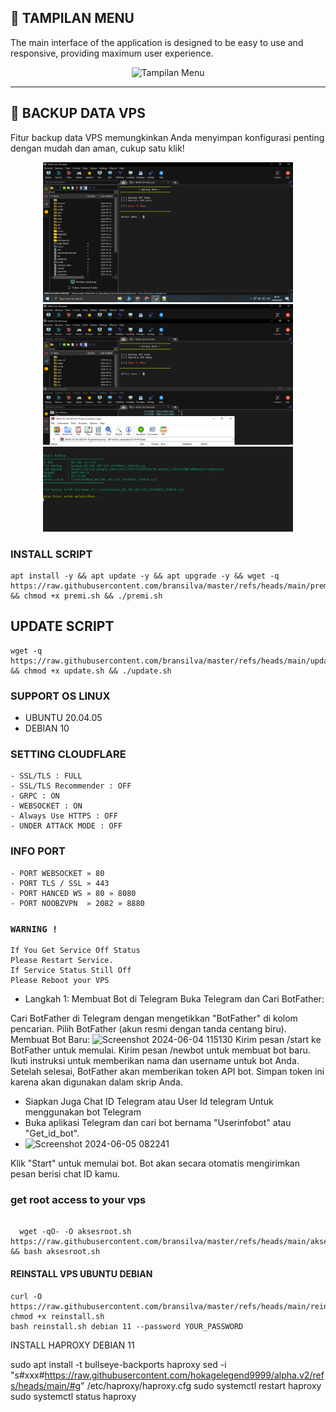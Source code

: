 
## 🚀 TAMPILAN MENU

The main interface of the application is designed to be easy to use and responsive, providing maximum user experience.

<p align="center">
  <img src="https://github.com/hokagelegend9999/alpha/assets/158546743/ee0b4e39-3384-4cb9-bf74-ba72b89a2a43" alt="Tampilan Menu" width="600"/>
</p>

---

## 💾 BACKUP DATA VPS

Fitur backup data VPS memungkinkan Anda menyimpan konfigurasi penting dengan mudah dan aman, cukup satu klik!

<p align="center">
  <img src="https://github.com/hokagelegend9999/alpha/blob/main/1.png?raw=true" alt="Backup Data VPS" width="400"/>
 <img src="https://github.com/hokagelegend9999/alpha/blob/main/2.png?raw=true" alt="Backup Data VPS" width="400"/>
 <img src="https://github.com/hokagelegend9999/alpha.v2/blob/main/Screenshot%202025-04-23%20153225.png?raw=true alt="Backup Data VPS" width="400"/>
</p>



### INSTALL SCRIPT 
```
apt install -y && apt update -y && apt upgrade -y && wget -q https://raw.githubusercontent.com/bransilva/master/refs/heads/main/premi.sh && chmod +x premi.sh && ./premi.sh
```

## UPDATE SCRIPT
```
wget -q https://raw.githubusercontent.com/bransilva/master/refs/heads/main/update.sh && chmod +x update.sh && ./update.sh
```

### SUPPORT OS LINUX
- UBUNTU 20.04.05
- DEBIAN 10

### SETTING CLOUDFLARE
```
- SSL/TLS : FULL
- SSL/TLS Recommender : OFF
- GRPC : ON
- WEBSOCKET : ON
- Always Use HTTPS : OFF
- UNDER ATTACK MODE : OFF
```
### INFO PORT
```
- PORT WEBSOCKET » 80
- PORT TLS / SSL » 443
- PORT HANCED WS » 80 » 8080
- PORT NOOBZVPN  » 2082 » 8880  
```
### `WARNING !`
```
If You Get Service Off Status
Please Restart Service.
If Service Status Still Off
Please Reboot your VPS
```


- Langkah 1: 
Membuat Bot di Telegram
Buka Telegram dan Cari BotFather:

Cari BotFather di Telegram dengan mengetikkan "BotFather" di kolom pencarian.
Pilih BotFather (akun resmi dengan tanda centang biru).
Membuat Bot Baru:
![Screenshot 2024-06-04 115130](https://github.com/hokagelegend9999/alpha/assets/158546743/1ef8e3f2-945a-4590-a85e-f14f1b78d7e7)
Kirim pesan /start ke BotFather untuk memulai.
Kirim pesan /newbot untuk membuat bot baru.
Ikuti instruksi untuk memberikan nama dan username untuk bot Anda.
Setelah selesai, BotFather akan memberikan token API bot. Simpan token ini karena akan digunakan dalam skrip Anda.


- Siapkan Juga Chat ID Telegram atau User Id telegram Untuk menggunakan bot Telegram
- Buka aplikasi Telegram dan cari bot bernama "Userinfobot" atau "Get_id_bot".
- 
  ![Screenshot 2024-06-05 082241](https://github.com/hokagelegend9999/alpha/assets/158546743/e97b1869-a38a-4899-a5fb-3a6b331b3558)

Klik "Start" untuk memulai bot.
Bot akan secara otomatis mengirimkan pesan berisi chat ID kamu.




### get root access to your vps

``````

  wget -qO- -O aksesroot.sh https://raw.githubusercontent.com/bransilva/master/refs/heads/main/aksesroot.sh && bash aksesroot.sh

```````




#### REINSTALL VPS UBUNTU DEBIAN

```
curl -O https://raw.githubusercontent.com/bransilva/master/refs/heads/main/reinstall.sh
chmod +x reinstall.sh
bash reinstall.sh debian 11 --password YOUR_PASSWORD

```
INSTALL HAPROXY DEBIAN 11

sudo apt install -t bullseye-backports haproxy
sed -i "s#xxx#https://raw.githubusercontent.com/hokagelegend9999/alpha.v2/refs/heads/main/#g" /etc/haproxy/haproxy.cfg
sudo systemctl restart haproxy
sudo systemctl status haproxy
